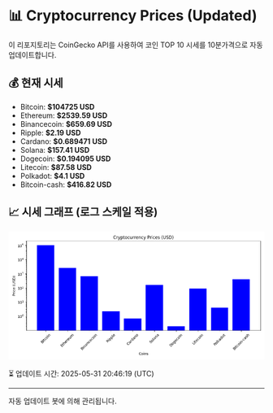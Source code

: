 
# 📊 Cryptocurrency Prices (Updated)

이 리포지토리는 CoinGecko API를 사용하여 코인 TOP 10 시세를 10분가격으로 자동 업데이트합니다.

## 💰 현재 시세
- Bitcoin: **$104725 USD**
- Ethereum: **$2539.59 USD**
- Binancecoin: **$659.69 USD**
- Ripple: **$2.19 USD**
- Cardano: **$0.689471 USD**
- Solana: **$157.41 USD**
- Dogecoin: **$0.194095 USD**
- Litecoin: **$87.58 USD**
- Polkadot: **$4.1 USD**
- Bitcoin-cash: **$416.82 USD**

## 📈 시세 그래프 (로그 스케일 적용)
![Crypto Prices](crypto_prices.png)

⏳ 업데이트 시간: 2025-05-31 20:46:19 (UTC)

---
자동 업데이트 봇에 의해 관리됩니다.
